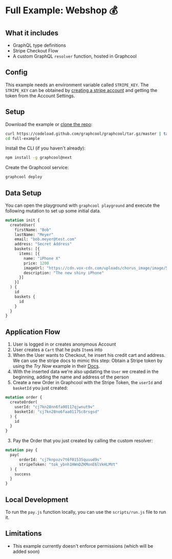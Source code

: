 # Full Example: Webshop :moneybag:

## What it includes

- GraphQL type definitions
- Stripe Checkout Flow
- A custom GraphQL `resolver` function, hosted in Graphcool

## Config
This example needs an environment variable called `STRIPE_KEY`.
The `STRIPE_KEY` can be obtained by [creating a stripe account](https://dashboard.stripe.com/register)
and getting the token from the Account Settings.

## Setup

Download the example or [clone the repo](https://github.com/graphcool/graphcool):

```sh
curl https://codeload.github.com/graphcool/graphcool/tar.gz/master | tar -xz --strip=2 graphcool-master/examples/full-example
cd full-example
```

Install the CLI (if you haven't already):

```sh
npm install -g graphcool@next
```

Create the Graphcool service:

```sh
graphcool deploy
```

## Data Setup

You can open the playground with `graphcool playground` and execute the following mutation to set up some initial data.

```graphql
mutation init {
  createUser(
    firstName: "Bob"
    lastName: "Meyer"
    email: "bob.meyer@test.com"
    address: "Secret Address"
    baskets: [{
      items: [{
        name: "iPhone X"
        price: 1200
        imageUrl: "https://cdn.vox-cdn.com/uploads/chorus_image/image/56645405/iphone_x_gallery1_2017.0.jpeg"
        description: "The new shiny iPhone"
      }]
    }]
  ) {
    id
    baskets {
      id
    }
  }
}
```



## Application Flow
 1. User is logged in or creates anonymous Account
 2. User creates a `Cart` that he puts `Item`s into
 3. When the User wants to Checkout, he insert his credit cart and address. We can use the stripe docs to mimic this step: Obtain a Stripe token by using the *Try Now* example in their [Docs](https://stripe.com/docs).
 4. With the inserted data we're also updating the `User` we created in the beginning, adding the name and address of the person
 5. Create a new Order in Graphcool with the Stripe Token, the `userId` and `basketId` you just created:
 
 ```graphql
 mutation order {
   createOrder(
     userId: "cj7kn28nn6fa90117qjwnut9v"
     basketId: "cj7kn28no6faa01175c8rsgsd"
   ) {
     id
   }
 }
 ```
 
 3. Pay the Order that you just created by calling the custom resolver:

  ```graphql
  mutation pay {
    pay(
    	orderId: "cj7knpozv7t6f01535quuud9s"
    	stripeToken: "tok_ybnh1HWnDZKMonE6lVkHLMVt"
    ) {
      success
    }
  }
  ```

## Local Development
To run the `pay.js` function locally, you can use the `scripts/run.js` file to run it.

## Limitations

* This example currently doesn't enforce permissions (which will be added soon)